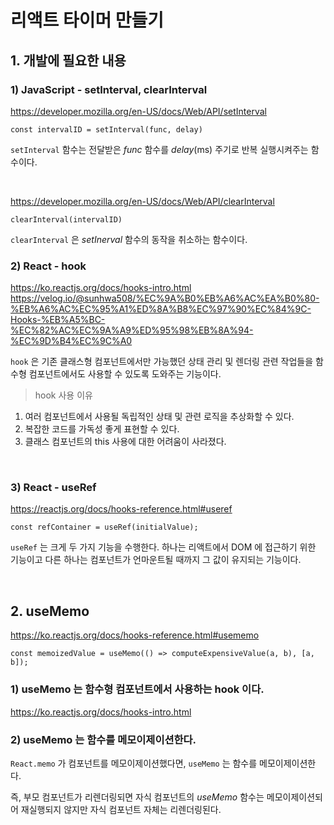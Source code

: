 # 리액트 타이머 만들기

## 1. 개발에 필요한 내용

### 1) JavaScript - setInterval, clearInterval
<https://developer.mozilla.org/en-US/docs/Web/API/setInterval>  
```
const intervalID = setInterval(func, delay)
```
`setInterval` 함수는 전달받은 *func* 함수를 *delay*(ms) 주기로 반복 실행시켜주는 함수이다.

<br>

<https://developer.mozilla.org/en-US/docs/Web/API/clearInterval>  
```
clearInterval(intervalID)
```
`clearInterval` 은 *setInerval* 함수의 동작을 취소하는 함수이다.

### 2) React - hook
<https://ko.reactjs.org/docs/hooks-intro.html>  
<https://velog.io/@sunhwa508/%EC%9A%B0%EB%A6%AC%EA%B0%80-%EB%A6%AC%EC%95%A1%ED%8A%B8%EC%97%90%EC%84%9C-Hooks-%EB%A5%BC-%EC%82%AC%EC%9A%A9%ED%95%98%EB%8A%94-%EC%9D%B4%EC%9C%A0>  

`hook` 은 기존 클래스형 컴포넌트에서만 가능했던 상태 관리 및 렌더링 관련 작업들을 함수형 컴포넌트에서도 사용할 수 있도록 도와주는 기능이다.

> hook 사용 이유
1. 여러 컴포넌트에서 사용될 독립적인 상태 및 관련 로직을 추상화할 수 있다.
2. 복잡한 코드를 가독성 좋게 표현할 수 있다.
3. 클래스 컴포넌트의 this 사용에 대한 어려움이 사라졌다.

<br>

### 3) React - useRef
<https://reactjs.org/docs/hooks-reference.html#useref>
```
const refContainer = useRef(initialValue);
```

`useRef` 는 크게 두 가지 기능을 수행한다.
하나는 리액트에서 DOM 에 접근하기 위한 기능이고 다른 하나는 컴포넌트가 언마운트될 때까지 그 값이 유지되는 기능이다.



<br>

## 2. useMemo
<https://ko.reactjs.org/docs/hooks-reference.html#usememo>
```
const memoizedValue = useMemo(() => computeExpensiveValue(a, b), [a, b]);
```

### 1) useMemo 는 함수형 컴포넌트에서 사용하는 hook 이다.
<https://ko.reactjs.org/docs/hooks-intro.html>  

### 2) useMemo 는 함수를 메모이제이션한다.
`React.memo` 가 컴포넌트를 메모이제이션했다면, `useMemo` 는 함수를 메모이제이션한다.

즉, 부모 컴포넌트가 리렌더링되면 자식 컴포넌트의 *useMemo* 함수는 메모이제이션되어 재실행되지 않지만 자식 컴포넌트 자체는 리렌더링된다.